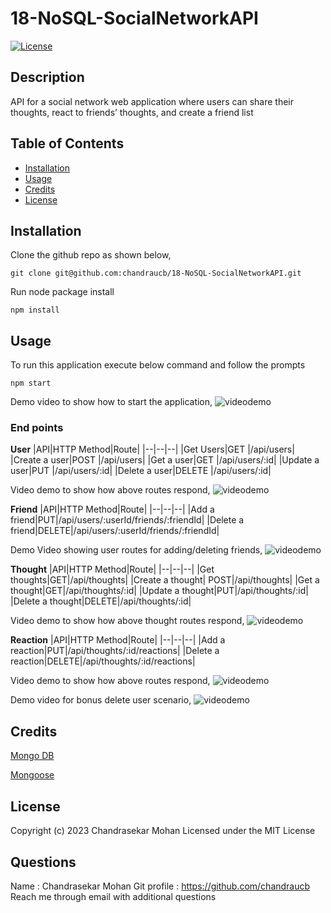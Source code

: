 # 18-NoSQL-SocialNetworkAPI

[![License](https://img.shields.io/badge/License-MIT-yellow.svg)](http://choosealicense.com/licenses/mit/)

## Description
API for a social network web application where users can share their thoughts, react to friends’ thoughts, and create a friend list

## Table of Contents
 - [Installation](#installation)
 - [Usage](#usage)
 - [Credits](#credits)
 - [License](#license)

## Installation
Clone the github repo as shown below, 

``` git clone git@github.com:chandraucb/18-NoSQL-SocialNetworkAPI.git ```

Run node package install

``` npm install ```

## Usage
To run this application execute below command and follow the prompts 

```npm start ``` 

Demo video to show how to start the application,
![videodemo](./assets/images/install_start_node.gif)

### End points
**User**
|API|HTTP Method|Route|
|--|--|--|
|Get Users|GET |/api/users|
|Create a user|POST |/api/users|
|Get a user|GET |/api/users/:id|
|Update a user|PUT |/api/users/:id|
|Delete a user|DELETE |/api/users/:id|

Video demo to show how above routes respond,
![videodemo](./assets/images/user_routes.gif)
    
**Friend**
|API|HTTP Method|Route|
|--|--|--|
|Add a friend|PUT|/api/users/:userId/friends/:friendId|
|Delete a friend|DELETE|/api/users/:userId/friends/:friendId|

Demo Video showing user routes for adding/deleting friends,
![videodemo](./assets/images/add_delete_friend.gif) 

**Thought**
|API|HTTP Method|Route|
|--|--|--|
|Get thoughts|GET|/api/thoughts|
|Create a thought| POST|/api/thoughts|
|Get a thought|GET|/api/thoughts/:id|
|Update a thought|PUT|/api/thoughts/:id|
|Delete a thought|DELETE|/api/thoughts/:id|

Video demo to show how above thought routes respond,
![videodemo](./assets/images/thought_routes.gif)

**Reaction**
|API|HTTP Method|Route|
|--|--|--|
|Add a reaction|PUT|/api/thoughts/:id/reactions|
|Delete a reaction|DELETE|/api/thoughts/:id/reactions|

Video demo to show how above routes respond,
![videodemo](./assets/images/add_delete_reaction.gif)

Demo video for bonus delete user scenario,
![videodemo](./assets/images/bonus.gif) 


## Credits

[Mongo DB](https://www.mongodb.com/developer/languages/javascript/tutorials/)

[Mongoose](https://mongoosejs.com/docs/guide.html)

## License
Copyright (c) 2023 Chandrasekar Mohan
Licensed under the MIT License

## Questions 
Name : Chandrasekar Mohan 
Git profile : https://github.com/chandraucb 
Reach me through email with additional questions

